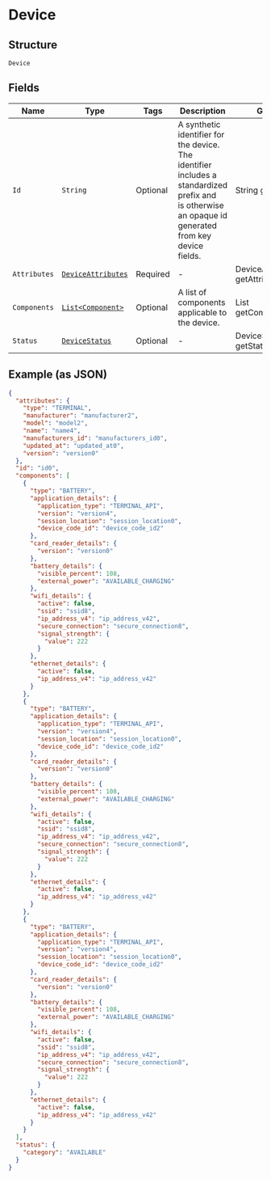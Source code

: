
# Device

## Structure

`Device`

## Fields

| Name | Type | Tags | Description | Getter |
|  --- | --- | --- | --- | --- |
| `Id` | `String` | Optional | A synthetic identifier for the device. The identifier includes a standardized prefix and<br>is otherwise an opaque id generated from key device fields. | String getId() |
| `Attributes` | [`DeviceAttributes`](../../doc/models/device-attributes.md) | Required | - | DeviceAttributes getAttributes() |
| `Components` | [`List<Component>`](../../doc/models/component.md) | Optional | A list of components applicable to the device. | List<Component> getComponents() |
| `Status` | [`DeviceStatus`](../../doc/models/device-status.md) | Optional | - | DeviceStatus getStatus() |

## Example (as JSON)

```json
{
  "attributes": {
    "type": "TERMINAL",
    "manufacturer": "manufacturer2",
    "model": "model2",
    "name": "name4",
    "manufacturers_id": "manufacturers_id0",
    "updated_at": "updated_at0",
    "version": "version0"
  },
  "id": "id0",
  "components": [
    {
      "type": "BATTERY",
      "application_details": {
        "application_type": "TERMINAL_API",
        "version": "version4",
        "session_location": "session_location0",
        "device_code_id": "device_code_id2"
      },
      "card_reader_details": {
        "version": "version0"
      },
      "battery_details": {
        "visible_percent": 108,
        "external_power": "AVAILABLE_CHARGING"
      },
      "wifi_details": {
        "active": false,
        "ssid": "ssid8",
        "ip_address_v4": "ip_address_v42",
        "secure_connection": "secure_connection8",
        "signal_strength": {
          "value": 222
        }
      },
      "ethernet_details": {
        "active": false,
        "ip_address_v4": "ip_address_v42"
      }
    },
    {
      "type": "BATTERY",
      "application_details": {
        "application_type": "TERMINAL_API",
        "version": "version4",
        "session_location": "session_location0",
        "device_code_id": "device_code_id2"
      },
      "card_reader_details": {
        "version": "version0"
      },
      "battery_details": {
        "visible_percent": 108,
        "external_power": "AVAILABLE_CHARGING"
      },
      "wifi_details": {
        "active": false,
        "ssid": "ssid8",
        "ip_address_v4": "ip_address_v42",
        "secure_connection": "secure_connection8",
        "signal_strength": {
          "value": 222
        }
      },
      "ethernet_details": {
        "active": false,
        "ip_address_v4": "ip_address_v42"
      }
    },
    {
      "type": "BATTERY",
      "application_details": {
        "application_type": "TERMINAL_API",
        "version": "version4",
        "session_location": "session_location0",
        "device_code_id": "device_code_id2"
      },
      "card_reader_details": {
        "version": "version0"
      },
      "battery_details": {
        "visible_percent": 108,
        "external_power": "AVAILABLE_CHARGING"
      },
      "wifi_details": {
        "active": false,
        "ssid": "ssid8",
        "ip_address_v4": "ip_address_v42",
        "secure_connection": "secure_connection8",
        "signal_strength": {
          "value": 222
        }
      },
      "ethernet_details": {
        "active": false,
        "ip_address_v4": "ip_address_v42"
      }
    }
  ],
  "status": {
    "category": "AVAILABLE"
  }
}
```


